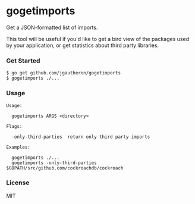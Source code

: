# gogetimports

Get a JSON-formatted list of imports.

This tool will be useful if you'd like to get a bird view of the packages used by your application, or get statistics about third party libraries.

### Get Started

    $ go get github.com/jgautheron/gogetimports
    $ gogetimports ./...

### Usage

```
Usage:

  gogetimports ARGS <directory>

Flags:

  -only-third-parties  return only third party imports

Examples:

  gogetimports ./...
  gogetimports -only-third-parties $GOPATH/src/github.com/cockroachdb/cockroach
```

### License
MIT

